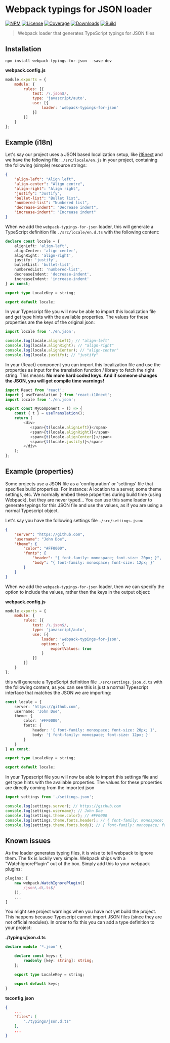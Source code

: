 # Webpack typings for JSON loader

[![NPM][npm-image]][npm-url]
[![License][license-image]][license-url]
[![Coverage][coverage-image]][coverage-url]
[![Downloads][downloads-image]][downloads-url]
[![Build][build-image]][build-url]

> Webpack loader that generates TypeScript typings for JSON files

## Installation

```
npm install webpack-typings-for-json --save-dev
```

**webpack.config.js**

```javascript
module.exports = {
    module: {
        rules: [{
            test: /\.json$/,
            type: 'javascript/auto',
            use: [{
                loader: 'webpack-typings-for-json'
            }]
        }]
    }
};
```

## Example (i18n)

Let's say our project uses a JSON based localization setup, like [i18next](https://www.i18next.com/)
and we have the following file: `./src/locale/en.js` in your project, containing the following
(simple) resource strings:

```json
{
    "align-left": "Align left",
    "align-center": "Align centre",
    "align-right": "Align right",
    "justify": "Justify",
    "bullet-list": "Bullet list",
    "numbered-list": "Numbered list",
    "decrease-indent": "Decrease indent",
    "increase-indent": "Increase indent"
}
```

When we add the `webpack-typings-for-json` loader, this will generate a TypeScript
definition file `./src/locale/en.d.ts` with the following content:

```typescript
declare const locale = {
    alignLeft: 'align-left',
    alignCenter: 'align-center',
    alignRight: 'align-right',
    justify: 'justify',
    bulletList: 'bullet-list',
    numberedList: 'numbered-list',
    decreaseIndent: 'decrease-indent',
    increaseIndent: 'increase-indent'
} as const;

export type LocaleKey = string;

export default locale;
```

In your Typescript file you will now be able to import this localization
file and get type hints with the available properties. The values for
these properties are the keys of the original json:

```typescript
import locale from './en.json';

console.log(locale.alignLeft); // "align-left"
console.log(locale.alignRight); // "align-right"
console.log(locale.alignCenter); // "align-center"
console.log(locale.justify); // "justify"
```

In your (React) component you can import this localization file and use
the properties as input for the translation function / library to fetch the
right string. This means: **No more hard coded keys. And if someone changes
the JSON, you will get compile time warnings!**

```typescript jsx
import React from 'react';
import { useTranslation } from 'react-i18next';
import locale from './en.json';

export const MyComponent = () => {
    const { t } = useTranslation();
    return (
        <div>
           <span>{t(locale.alignLeft)}</span>
           <span>{t(locale.alignRight)}</span>
           <span>{t(locale.alignCenter)}</span>
           <span>{t(locale.justify)}</span>
        </div>
    );
};
```

## Example (properties)

Some projects use a JSON file as a 'configuration' or 'settings' file that specifies build
properties. For instance: A location to a server, some theme settings, etc. We normally embed
these properties during build time (using Webpack), but they are never typed... You can use
this same loader to generate typings for this JSON file and use the values, as if you
are using a normal Typescript object.

Let's say you have the following settings file `./src/settings.json`:

```json
{
    "server": "https://github.com",
    "username": "John Doe",
    "theme": {
        "color": "#FF0000",
        "fonts": {
            "header": "{ font-family: monospace; font-size: 20px; }",
            "body": "{ font-family: monospace; font-size: 12px; }"
        }
    }
}
```

When we add the `webpack-typings-for-json` loader, then we can specify
the option to include the values, rather then the keys in the output
object:

**webpack.config.js**

```javascript
module.exports = {
    module: {
        rules: [{
            test: /\.json$/,
            type: 'javascript/auto',
            use: [{
                loader: 'webpack-typings-for-json',
                options: {
                    exportValues: true
                }
            }]
        }]
    }
};
```

this will generate a TypeScript definition file `./src/settings.json.d.ts` with
the following content, as you can see this is just a normal Typescript interface
that matches the JSON we are importing:

```typescript
const locale = {
    server: 'https://github.com',
    username: 'John Doe',
    theme: {
        color: '#FF0000',
        fonts: {
            header: '{ font-family: monospace; font-size: 20px; }',
            body: '{ font-family: monospace; font-size: 12px; }'
        }
    }
} as const;

export type LocaleKey = string;

export default locale;
```

In your Typescript file you will now be able to import this settings
file and get type hints with the available properties. The values for
these properties are directly coming from the imported json

```typescript
import settings from './settings.json';

console.log(settings.server); // https://github.com
console.log(settings.username); // John Doe
console.log(settings.theme.color); // #FF0000
console.log(settings.theme.fonts.header); // { font-family: monospace; font-size: 20px; }
console.log(settings.theme.fonts.body); // { font-family: monospace; font-size: 12px; }
```

## Known issues

As the loader generates typing files, it is wise to tell webpack to ignore them.
The fix is luckily very simple. Webpack ships with a "WatchIgnorePlugin" out of the box.
Simply add this to your webpack plugins:

```javascript
plugins: [
    new webpack.WatchIgnorePlugin([
        /json\.d\.ts$/
    ]),
    ...
]
```

You might see project warnings when you have not yet build the project. This happens
because Typescript cannot import JSON files (since they are not official modules).
In order to fix this you can add a type definition to your project:

**./typings/json.d.ts**
```typescript
declare module '*.json' {

    declare const keys: {
        readonly [key: string]: string;
    };

    export type LocaleKey = string;

    export default keys;
}
```

**tsconfig.json**
```json
{
    ...
    "files": [
        "./typings/json.d.ts"
    ],
    ...
}
```

[npm-url]: https://npmjs.org/package/webpack-typings-for-json
[npm-image]: https://img.shields.io/npm/v/webpack-typings-for-json.svg
[license-url]: LICENSE
[license-image]: http://img.shields.io/npm/l/webpack-typings-for-json.svg
[coverage-url]: https://codecov.io/gh/ferdikoomen/webpack-typings-for-json
[coverage-image]: https://img.shields.io/codecov/c/github/ferdikoomen/webpack-typings-for-json.svg
[downloads-url]: http://npm-stat.com/charts.html?package=webpack-typings-for-json
[downloads-image]: http://img.shields.io/npm/dm/webpack-typings-for-json.svg
[build-url]: https://circleci.com/gh/ferdikoomen/webpack-typings-for-json/tree/master
[build-image]: https://circleci.com/gh/ferdikoomen/webpack-typings-for-json/tree/master.svg?style=svg
